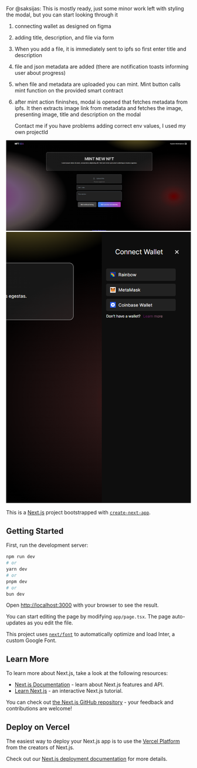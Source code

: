 For @saksijas: This is mostly ready, just some minor work left with styling the modal, but you can start looking through it

1. connecting wallet as designed on figma
2. adding title, description, and file via form
3. When you add a file, it is immediately sent to ipfs so first enter title and description
4. file and json metadata are added (there are notification toasts informing user about progress)
5. when file and metadata are uploaded you can mint. Mint button calls mint function on the provided smart contract
6. after mint action fininshes, modal is opened that fetches metadata from ipfs. It then extracts image link from metadata and fetches the image, presenting image, title and description on the modal

   Contact me if you have problems adding correct env values, I used my own projectId

![Full Screenshot](src/app/assets/full_screenshot.png)
![Wallets Screenshot](src/app/assets/wallets.png)

This is a [Next.js](https://nextjs.org/) project bootstrapped with [`create-next-app`](https://github.com/vercel/next.js/tree/canary/packages/create-next-app).

## Getting Started

First, run the development server:

```bash
npm run dev
# or
yarn dev
# or
pnpm dev
# or
bun dev
```

Open [http://localhost:3000](http://localhost:3000) with your browser to see the result.

You can start editing the page by modifying `app/page.tsx`. The page auto-updates as you edit the file.

This project uses [`next/font`](https://nextjs.org/docs/basic-features/font-optimization) to automatically optimize and load Inter, a custom Google Font.

## Learn More

To learn more about Next.js, take a look at the following resources:

- [Next.js Documentation](https://nextjs.org/docs) - learn about Next.js features and API.
- [Learn Next.js](https://nextjs.org/learn) - an interactive Next.js tutorial.

You can check out [the Next.js GitHub repository](https://github.com/vercel/next.js/) - your feedback and contributions are welcome!

## Deploy on Vercel

The easiest way to deploy your Next.js app is to use the [Vercel Platform](https://vercel.com/new?utm_medium=default-template&filter=next.js&utm_source=create-next-app&utm_campaign=create-next-app-readme) from the creators of Next.js.

Check out our [Next.js deployment documentation](https://nextjs.org/docs/deployment) for more details.
